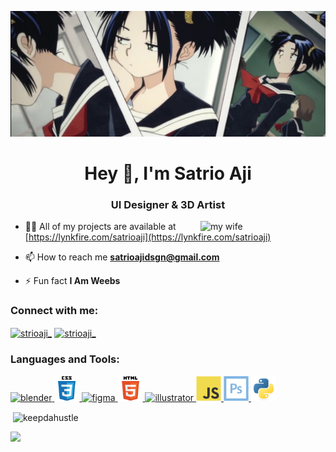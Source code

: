 ![logo](https://raw.githubusercontent.com/keepdahustle/keepdahustle/main/Urabe%20Mikotoo.jpg)
<h1 align="center">Hey 👋, I'm Satrio Aji</h1>
<h3 align="center">UI Designer & 3D Artist</h3>

<img align="right" alt="my wife" width="200" src="https://i.pinimg.com/564x/09/55/cc/0955cc7e365c469644dbe6b952d07e1a.jpg">

- 👨‍💻 All of my projects are available at [https://lynkfire.com/satrioaji](https://lynkfire.com/satrioaji)

- 📫 How to reach me **satrioajidsgn@gmail.com**

- ⚡ Fun fact **I Am Weebs**

<h3 align="left">Connect with me:</h3>
<p align="left">
<a href="https://twitter.com/strioaji_" target="blank"><img align="center" src="https://raw.githubusercontent.com/rahuldkjain/github-profile-readme-generator/master/src/images/icons/Social/twitter.svg" alt="strioaji_" height="30" width="40" /></a>
<a href="https://instagram.com/strioaji_" target="blank"><img align="center" src="https://raw.githubusercontent.com/rahuldkjain/github-profile-readme-generator/master/src/images/icons/Social/instagram.svg" alt="strioaji_" height="30" width="40" /></a>
</p>

<h3 align="left">Languages and Tools:</h3>
<p align="left"> <a href="https://www.blender.org/" target="_blank" rel="noreferrer"> <img src="https://download.blender.org/branding/community/blender_community_badge_white.svg" alt="blender" width="40" height="40"/> </a> <a href="https://www.w3schools.com/css/" target="_blank" rel="noreferrer"> <img src="https://raw.githubusercontent.com/devicons/devicon/master/icons/css3/css3-original-wordmark.svg" alt="css3" width="40" height="40"/> </a> <a href="https://www.figma.com/" target="_blank" rel="noreferrer"> <img src="https://www.vectorlogo.zone/logos/figma/figma-icon.svg" alt="figma" width="40" height="40"/> </a> <a href="https://www.w3.org/html/" target="_blank" rel="noreferrer"> <img src="https://raw.githubusercontent.com/devicons/devicon/master/icons/html5/html5-original-wordmark.svg" alt="html5" width="40" height="40"/> </a> <a href="https://www.adobe.com/in/products/illustrator.html" target="_blank" rel="noreferrer"> <img src="https://www.vectorlogo.zone/logos/adobe_illustrator/adobe_illustrator-icon.svg" alt="illustrator" width="40" height="40"/> </a> <a href="https://developer.mozilla.org/en-US/docs/Web/JavaScript" target="_blank" rel="noreferrer"> <img src="https://raw.githubusercontent.com/devicons/devicon/master/icons/javascript/javascript-original.svg" alt="javascript" width="40" height="40"/> </a> <a href="https://www.photoshop.com/en" target="_blank" rel="noreferrer"> <img src="https://raw.githubusercontent.com/devicons/devicon/master/icons/photoshop/photoshop-line.svg" alt="photoshop" width="40" height="40"/> </a> <a href="https://www.python.org" target="_blank" rel="noreferrer"> <img src="https://raw.githubusercontent.com/devicons/devicon/master/icons/python/python-original.svg" alt="python" width="40" height="40"/> </a> </p>

<p>&nbsp;<img align="center" src="https://github-readme-stats.vercel.app/api?username=keepdahustle&show_icons=true&locale=en" alt="keepdahustle" /></p>

![](https://github-readme-stats.vercel.app/api/top-langs/?username=keepdahustle&theme=dark&hide_border=false&include_all_commits=false&count_private=false&layout=compact)
